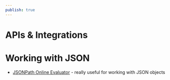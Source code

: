 ```yaml
---
publish: true
---
```

# APIs & Integrations

# Working with JSON

- [JSONPath Online Evaluator](https://jsonpath.com/) - really useful for working with JSON objects